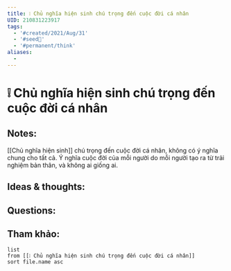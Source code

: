 ```yaml
---
title: ❕ Chủ nghĩa hiện sinh chú trọng đến cuộc đời cá nhân
UID: 210831223917
tags:
  - '#created/2021/Aug/31'
  - '#seed🥜'
  - '#permanent/think'
aliases:
  - 
---
```

# ❕ Chủ nghĩa hiện sinh chú trọng đến cuộc đời cá nhân

## Notes:
[[Chủ nghĩa hiện sinh]] chú trọng đến cuộc đời cá nhân, không có ý nghĩa chung cho tất cả. Ý nghĩa cuộc đời của mỗi người do mỗi người tạo ra từ trải nghiệm bản thân, và không ai giống ai.

## Ideas & thoughts:

## Questions:


## Tham khảo:
```dataview
list
from [[❕ Chủ nghĩa hiện sinh chú trọng đến cuộc đời cá nhân]]
sort file.name asc
```